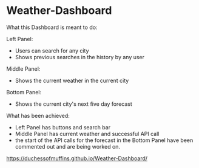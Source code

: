# Weather-Dashboard

What this Dashboard is meant to do:

Left Panel: 
* Users can search for any city
* Shows previous searches in the history by any user

Middle Panel:
* Shows the current weather in the current city

Bottom Panel:
* Shows the current city's next five day forecast

What has been achieved:
* Left Panel has buttons and search bar
* Middle Panel has current weather and successful API call
* the start of the API calls for the forecast in the Bottom Panel have been commented out and are being worked on.

https://duchessofmuffins.github.io/Weather-Dashboard/
